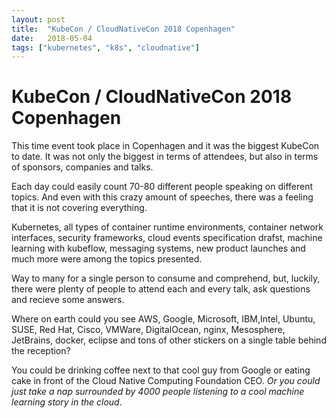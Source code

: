```yaml
---
layout: post
title:  "KubeCon / CloudNativeCon 2018 Copenhagen"
date:   2018-05-04
tags: ["kubernetes", "k8s", "cloudnative"]
---
```



# KubeCon / CloudNativeCon 2018 Copenhagen


This time event took place in Copenhagen and it was the biggest KubeCon to date. It was not only the biggest in terms of attendees, but also in terms of sponsors, companies and talks.

Each day could easily count 70-80 different people speaking on different topics. And even with this crazy amount of speeches, there was a feeling that it is not covering everything.

Kubernetes, all types of container runtime environments, container network interfaces, security frameworks, cloud events specification drafst, machine learning with kubeflow, messaging systems, new product launches and much more were among the topics presented.

Way to many for a single person to consume and comprehend, but, luckily, there were plenty of people to attend each and every talk, ask questions and recieve some answers.

Where on earth could you see AWS, Google, Microsoft, IBM,Intel, Ubuntu, SUSE, Red Hat, Cisco, VMWare, DigitalOcean, nginx, Mesosphere, JetBrains, docker, eclipse and tons of other stickers on a single table behind the reception?

You could be drinking coffee next to that cool guy from Google or eating cake in front of the Cloud Native Computing Foundation CEO. _Or you could just take a nap surrounded by 4000 people listening to a cool machine learning story in the cloud_.
